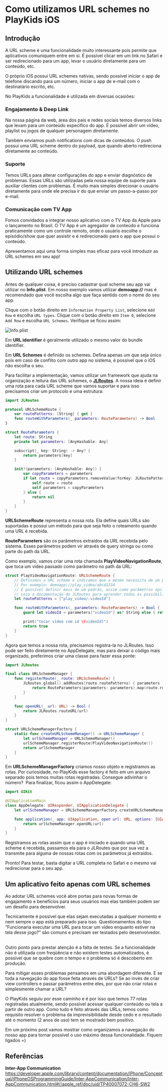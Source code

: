 # Como utilizamos URL schemes no PlayKids iOS

## Introdução
 
A URL scheme é uma funcionalidade muito interessante pois permite que aplicativos comuniquem entre em si. É possível clicar em um link no Safari e ser redirecionado para um app, levar o usuário diretamente para um conteúdo, etc.  

O próprio iOS possui URL schemes nativas, sendo possível iniciar o app de telefone discando para um número, iniciar o app de e-mail com o destinatário escrito, etc.

No PlayKids a funcionalidade é utilizada em diversas ocasiões:

### Engajamento & Deep Link
Na nossa página da web, área dos pais e redes sociais temos diversos links que levam para um conteúdo específico do app. É possível abrir um vídeo, playlist ou jogos de qualquer personagem diretamente.

Também enviamos push notifications com dicas de conteúdos. O push possui uma URL scheme dentro do payload, que quando aberto redireciona diretamente ao conteúdo.

### Suporte
Temos URLs para alterar configurações do app e enviar diagnóstico de problemas. Essas URLs são utilizadas pela nossa equipe de suporte para auxiliar clientes com problemas. É muito mais simples direcionar o usuário diretamente para onde ele precisa ir do que enviar um passo-a-passo por e-mail.

### Comunicação com TV App
Fomos convidados a integrar nosso aplicativo com o TV App da Apple para o lançamento no Brasil. O TV App é um agregador de conteúdo e funciona praticamente como um controle remoto, onde o usuário escolhe o episódio/show que quer assistir e é redirecionado para o app que possui o conteúdo.


Apresentamos aqui uma forma simples mas eficaz para você introduzir as URL schemes em seu app!

## Utilizando URL schemes

Antes de qualquer coisa, é preciso cadastrar qual scheme seu app vai utilizar no **Info.plist**. Em nosso exemplo vamos utilizar **demoapp://** mas é recomendado que você escolha algo que faça sentido com o nome do seu app.

Clique com o botão direito em `Information Property List`, selecione `Add Row` e escolha `URL types`. Clique com o botão direito em `Item 0`, selecione `Add Row` e escolha `URL Schemes`. Verifique se ficou assim:

![Info.plist](https://i.imgur.com/UtjBVyj.png)

Em **URL identifier** é geralmente utilizado o mesmo valor do bundle identifier.

Em **URL Schemes** é definido os schemes. Defina apenas um que seja único pois em caso de conflito com outro app no sistema, é possível que o iOS não escolha o seu.

Para facilitar a implementação, vamos utilizar um framework que ajuda na organização e leitura das URL schemes, o **[JLRoutes](https://github.com/joeldev/JLRoutes)**. A nossa ideia é definir uma rota para cada URL scheme que vamos suportar e para isso precisamos criar um protocolo e uma estrutura:

```swift
import JLRoutes

protocol URLSchemeRoute {
    var routePatterns: [String] { get }
    func routeWithParameters(_ parameters: RouteParameters) -> Bool
}

struct RouteParameters {
    let route: String
    private let parameters: [AnyHashable: Any]

    subscript(_ key: String) -> Any? {
        return parameters[key]
    }

    init?(parameters: [AnyHashable: Any]) {
        var copyParameters = parameters
        if let route = copyParameters.removeValue(forKey: JLRoutePatternKey) as? String {
            self.route = route
            self.parameters = copyParameters
        } else {
            return nil
        }
    }
}
```

**URLSchemeRoute** representa a nossa rota. Ela define quais URLs são suportadas e possui um método para que seja feito o roteamento quando uma URL é recebida.

**RouteParameters** são os parâmetros extraídos da URL recebida pelo sistema. Esses parâmetros podem vir através de query strings ou como parte do path da URL.

Como exemplo, vamos criar uma rota chamada **PlayVideoNavigationRoute**, que toca um vídeo passado como parâmetro no path da URL:

```swift
struct PlayVideoNavigationRoute: URLSchemeRoute {
    // Definimos a URL scheme e indicamos que a mesma necessita de um parâmetro videoId
    // Por exemplo: demoapp://play_video/abcd1234
    // É possível definir mais de um padrão, assim como parâmetros opcionais
    // Leia a documentação do JLRoutes para aprender todas as possibilidades
    let routePatterns = ["play_video/:videoId"]

    func routeWithParameters(_ parameters: RouteParameters) -> Bool {
        guard let videoId = parameters["videoId"] as? String else { return false }

        print("tocar vídeo com id \(videoId)")
        return true
    }
}
```

Agora que temos a nossa rota, precisamos registra-la no JLRoutes. Isso pode ser feito diretamente no AppDelegate, mas para deixar o código mais organizado, preferimos criar uma classe para fazer essa ponte:

```swift
import JLRoutes

final class URLSchemeManager {
    func registerRoute(_ route: URLSchemeRoute) {
        JLRoutes.global().addRoutes(route.routePatterns) { parameters -> Bool in
            return RouteParameters(parameters: parameters).map(route.routeWithParameters) ?? false
        }
    }

    func openURL(_ url: URL) -> Bool {
        return JLRoutes.routeURL(url)
    }
}

struct URLSchemeManagerFactory {
    static func createURLSchemeManager() -> URLSchemeManager {
        let urlSchemeManager = URLSchemeManager()
        urlSchemeManager.registerRoute(PlayVideoNavigationRoute())
        return urlSchemeManager
    }
}
```

Em **URLSchemeManagerFactory** criamos nosso objeto e registramos as rotas. Por curiosidade, no PlayKids esse factory é feito em um arquivo separado pois temos muitas rotas registradas. Consegue adivinhar o número?  Para finalizar, ficou assim o AppDelegate:

```swift
import UIKit

@UIApplicationMain
class AppDelegate: UIResponder, UIApplicationDelegate {
    let urlSchemeManager = URLSchemeManagerFactory.createURLSchemeManager()

    func application(_ app: UIApplication, open url: URL, options: [UIApplicationOpenURLOptionsKey: Any] = [:]) -> Bool {
        return urlSchemeManager.openURL(url)
    }
}
```

Registramos as rotas assim que o app é iniciado e quando uma URL scheme é recebida, passamos ela para o JLRoutes que por sua vez a transmite para alguma de nossas rotas com os parâmetros já extraídos.

Pronto! Para testar, basta digitar a URL completa no Safari e o mesmo vai redirecionar para o seu app.

## Um aplicativo feito apenas com URL schemes

Ao adotar URL schemes você abre portas para novas formas de engajamento e benefícios para seus usuários mas elas também podem ser um desafio para desenvolver.   

Tecnicamente é possível que elas sejam executadas a qualquer momento e nem sempre o app está preparado para isso. Questionamentos do tipo “Funcionaria executar uma URL para tocar um vídeo enquanto estiver na tela desse jogo?” são comuns e precisam ser testados pelo desenvolvedor.  

Outro ponto para prestar atenção é a falta de testes. Se a funcionalidade não é utilizada com freqüência e não existem testes automatizados, é possível que se quebre com o tempo e o problema só é descoberto em produção.  

Para mitigar esses problemas pensamos em uma abordagem diferente. E se toda a navegação do app fosse feita através de URLs? Se ao invés de criar view controllers e passar parâmetros entre eles, por que não criar rotas e simplesmente chamar a URL?   

O PlayKids seguiu por esse caminho e é por isso que temos 77 rotas registradas atualmente, sendo possível acessar qualquer conteúdo ou tela a partir de outro app. Como tudo é feito através das URLs, temos como requisito resolver o problema da imprevisibilidade desde cedo e o resultado até o momento (2 anos de uso) tem se mostrado bem positivo.  

Em um próximo post vamos mostrar como organizamos a navegação do nosso app para tornar possível o uso máximo dessa funcionalidade. Fiquem ligados =)


## Referências

**Inter-App Communication**
https://developer.apple.com/library/content/documentation/iPhone/Conceptual/iPhoneOSProgrammingGuide/Inter-AppCommunication/Inter-AppCommunication.html#//apple_ref/doc/uid/TP40007072-CH6-SW2
